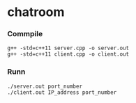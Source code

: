 # chatroom

### Commpile
```
g++ -std=c++11 server.cpp -o server.out
g++ -std=c++11 client.cpp -o client.out
```

### Runn
```
./server.out port_number
./client.out IP_address port_number
```
